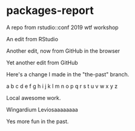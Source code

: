 # packages-report
A repo from rstudio::conf 2019 wtf workshop

An edit from RStudio

Another edit, now from GitHub in the browser

Yet another edit from GitHub

Here's a change I made in the "the-past" branch.

a b c d e f g h i j k l m n o p q r s t u v w x y z

Local awesome work.

Wingardium Leviosaaaaaaaa

Yes more fun in the past.

